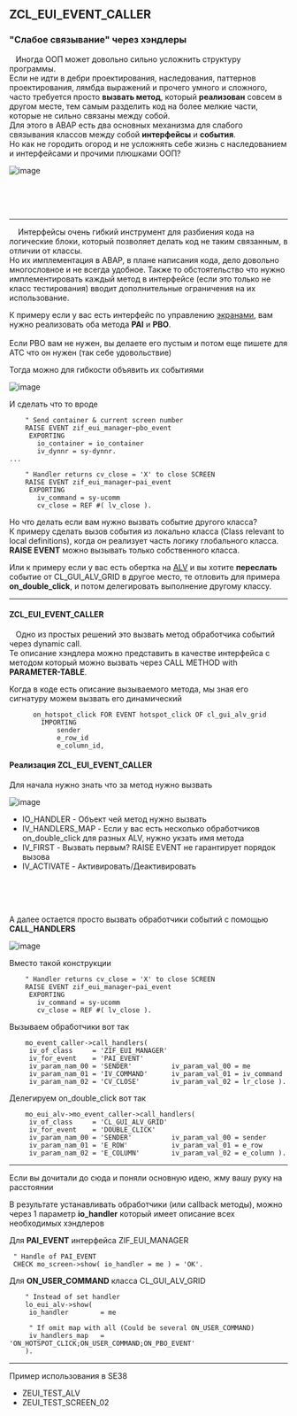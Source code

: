 ## ZCL_EUI_EVENT_CALLER

### "Слабое связывание" через хэндлеры

&nbsp;&nbsp;&nbsp;Иногда ООП может довольно сильно усложнить структуру программы. <br/>
Если не идти в дебри проектирования, наследования, паттернов проектирования, лямбда выражений и прочего умного и сложного,
часто требуется просто **вызвать метод**, который **реализован** совсем в другом месте, тем самым разделить код на более мелкие части, которые не сильно связаны между собой.<br/>
Для этого в ABAP есть два основных механизма для слабого связывания классов между собой **интерфейсы** и **события**.<br/>
Но как не городить огород и не усложнять себе жизнь с наследованием и интерфейсами и прочими плюшками ООП?  

![image](https://user-images.githubusercontent.com/36256417/81942205-45ee1f80-9613-11ea-9f95-209d1db5a2df.png)

<br/>
<br/>
<br/>

***

&nbsp;&nbsp;&nbsp; Интерфейсы очень гибкий инструмент для разбиения кода на логические блоки, который позволяет делать код не таким связанным, в отличии от классы.<br/>
Но их имплементация в ABAP, в плане написания кода, дело довольно многословное и не всегда удобное.
Также то обстоятельство что нужно имплементировать каждый метод в интерфейсе (если это только не класс тестирования) вводит дополнительные ограничения на их использование.

К примеру если у вас есть интерфейс по управлению [экранами](ZCL_EUI_SCREEN-ru.md), вам нужно реализовать оба метода **PAI** и **PBO**.<br/>       
Если PBO вам не нужен, вы делаете его пустым и потом еще пишете для ATC что он нужен (так себе удовольствие)

Тогда можно для гибкости объявить их событиями

![image](https://user-images.githubusercontent.com/36256417/81945943-2f969280-9618-11ea-88c9-b2c4abc0c379.png)

И сделать что то вроде
```abap
    " Send container & current screen number
    RAISE EVENT zif_eui_manager~pbo_event
     EXPORTING
       io_container = io_container
       iv_dynnr = sy-dynnr.
...

    " Handler returns cv_close = 'X' to close SCREEN
    RAISE EVENT zif_eui_manager~pai_event
     EXPORTING
       iv_command = sy-ucomm
       cv_close = REF #( lv_close ).
```

Но что делать если вам нужно вызвать событие другого класса?<br/>
К примеру сделать вызов события из локально класса (Class relevant to local definitions), когда он реализует часть логику глобального класса. <br/>
**RAISE EVENT** можно вызывать только собственного класса.

Или к примеру если у вас есть обертка на [ALV](ZCL_EUI_ALV-ru.md) и вы хотите **переслать** событие от CL_GUI_ALV_GRID в другое место, те отловить для примера **on_double_click**, и потом делегировать выполнение другому классу. 

***

#### ZCL_EUI_EVENT_CALLER

&nbsp;&nbsp;&nbsp;Одно из простых решений это вызвать метод обработчика событий через dynamic call.<br/>
Те описание хэндлера можно представить в качестве интерфейса с методом который можно вызвать через CALL METHOD with **PARAMETER-TABLE**.
 
Когда в коде есть описание вызываемого метода, мы зная его сигнатуру можем вызвать его динамический
```abap
      on_hotspot_click FOR EVENT hotspot_click OF cl_gui_alv_grid
        IMPORTING
            sender
            e_row_id
            e_column_id,
```

#### Реализация ZCL_EUI_EVENT_CALLER

Для начала нужно знать что за метод нужно вызвать

![image](https://user-images.githubusercontent.com/36256417/81949867-bd747c80-961c-11ea-86fe-32f5f6c5ca7a.png)

* IO_HANDLER - Объект чей метод нужно вызвать 
* IV_HANDLERS_MAP - Если у вас есть несколько обработчиков on_double_click для разных ALV, нужно укзать имя метода 
* IV_FIRST - Вызвать первым? RAISE EVENT не гарантирует порядок вызова
* IV_ACTIVATE - Активировать/Деактивировать

<br/>
<br/>
<br/>

А далее остается просто вызвать обработчики событий с помощью **CALL_HANDLERS**  

![image](https://user-images.githubusercontent.com/36256417/81950696-ba2dc080-961d-11ea-9895-acc26a3f971b.png)

Вместо такой конструкции
```abap
    " Handler returns cv_close = 'X' to close SCREEN
    RAISE EVENT zif_eui_manager~pai_event
     EXPORTING
       iv_command = sy-ucomm
       cv_close = REF #( lv_close ).
```

Вызываем обработчики вот так
```abap
    mo_event_caller->call_handlers(
     iv_of_class     = 'ZIF_EUI_MANAGER'
     iv_for_event    = 'PAI_EVENT'
     iv_param_nam_00 = 'SENDER'          iv_param_val_00 = me
     iv_param_nam_01 = 'IV_COMMAND'      iv_param_val_01 = iv_command
     iv_param_nam_02 = 'CV_CLOSE'        iv_param_val_02 = lr_close ).
```

Делегируем on_double_click вот так
```abap
    mo_eui_alv->mo_event_caller->call_handlers(
     iv_of_class     = 'CL_GUI_ALV_GRID'
     iv_for_event    = 'DOUBLE_CLICK'
     iv_param_nam_00 = 'SENDER'          iv_param_val_00 = sender
     iv_param_nam_01 = 'E_ROW'           iv_param_val_01 = e_row
     iv_param_nam_02 = 'E_COLUMN'        iv_param_val_02 = e_column ).
```

***

Если вы дочитали до сюда и поняли основную идею, жму вашу руку на расстоянии

В результате устанавливать обработчики (или callback методы), можно через 1 параметр **io_handler** который имеет описание всех необходимых хэндлеров

Для **PAI_EVENT** интерфейса ZIF_EUI_MANAGER
```abap
 " Handle of PAI_EVENT
 CHECK mo_screen->show( io_handler = me ) = 'OK'.
```

Для **ON_USER_COMMAND** класса CL_GUI_ALV_GRID
```abap
    " Instead of set handler
    lo_eui_alv->show(
     io_handler        = me

     " If omit map with all (Could be several ON_USER_COMMAND)
     iv_handlers_map   = 'ON_HOTSPOT_CLICK;ON_USER_COMMAND;ON_PBO_EVENT'
    ).
```

***

Пример использования в SE38
* ZEUI_TEST_ALV
* ZEUI_TEST_SCREEN_02